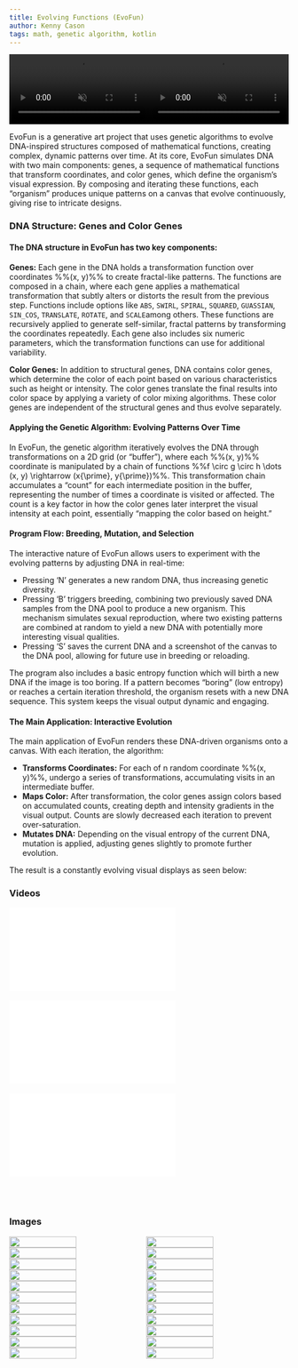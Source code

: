```yaml
---
title: Evolving Functions (EvoFun)
author: Kenny Cason
tags: math, genetic algorithm, kotlin
---
```

<video width="50%" controls autoplay muted loop><source src="https://cdn.kennycason.com/evofun/1729899046.mp4" type="video/mp4"></video><video width="50%" controls autoplay muted loop><source src="https://cdn.kennycason.com/evofun/1730174530.mp4" type="video/mp4"></video>

EvoFun is a generative art project that uses genetic algorithms to evolve DNA-inspired structures composed of mathematical functions, creating complex, dynamic patterns over time. At its core, EvoFun simulates DNA with two main components: genes, a sequence of mathematical functions that transform coordinates, and color genes, which define the organism’s visual expression. By composing and iterating these functions, each “organism” produces unique patterns on a canvas that evolve continuously, giving rise to intricate designs.

### DNA Structure: Genes and Color Genes

#### The DNA structure in EvoFun has two key components:

<b>Genes:</b> Each gene in the DNA holds a transformation function over coordinates %%(x, y)%% to create fractal-like patterns. The functions are composed in a chain, where each gene applies a mathematical transformation that subtly alters or distorts the result from the previous step. Functions include options like `ABS`, `SWIRL`, `SPIRAL`, `SQUARED`, `GUASSIAN`, `SIN_COS`, `TRANSLATE`, `ROTATE`, and `SCALE`among others. These functions are recursively applied to generate self-similar, fractal patterns by transforming the coordinates repeatedly. Each gene also includes six numeric parameters, which the transformation functions can use for additional variability.

<b>Color Genes:</b> In addition to structural genes, DNA contains color genes, which determine the color of each point based on various characteristics such as height or intensity. The color genes translate the final results into color space by applying a variety of color mixing algorithms. These color genes are independent of the structural genes and thus evolve separately.

#### Applying the Genetic Algorithm: Evolving Patterns Over Time

In EvoFun, the genetic algorithm iteratively evolves the DNA through transformations on a 2D grid (or “buffer”), where each %%(x, y)%% coordinate is manipulated by a chain of functions %%f \circ g \circ h \dots (x, y) \rightarrow (x{\prime}, y{\prime})%%. This transformation chain accumulates a “count” for each intermediate position in the buffer, representing the number of times a coordinate is visited or affected. The count is a key factor in how the color genes later interpret the visual intensity at each point, essentially “mapping the color based on height.”


#### Program Flow: Breeding, Mutation, and Selection

The interactive nature of EvoFun allows users to experiment with the evolving patterns by adjusting DNA in real-time:

- Pressing ‘N’ generates a new random DNA, thus increasing genetic diversity.
- Pressing ‘B’ triggers breeding, combining two previously saved DNA samples from the DNA pool to produce a new organism. This mechanism simulates sexual reproduction, where two existing patterns are combined at random to yield a new DNA with potentially more interesting visual qualities.
- Pressing ‘S’ saves the current DNA and a screenshot of the canvas to the DNA pool, allowing for future use in breeding or reloading.

The program also includes a basic entropy function which will birth a new DNA if the image is too boring. If a pattern becomes “boring” (low entropy) or reaches a certain iteration threshold, the organism resets with a new DNA sequence. This system keeps the visual output dynamic and engaging.

#### The Main Application: Interactive Evolution

The main application of EvoFun renders these DNA-driven organisms onto a canvas. With each iteration, the algorithm:

- <b>Transforms Coordinates:</b> For each of n random coordinate %%(x, y)%%, undergo a series of transformations, accumulating visits in an intermediate buffer.
- <b>Maps Color:</b> After transformation, the color genes assign colors based on accumulated counts, creating depth and intensity gradients in the visual output. Counts are slowly decreased each iteration to prevent over-saturation. 
- <b>Mutates DNA:</b> Depending on the visual entropy of the current DNA, mutation is applied, adjusting genes slightly to promote further evolution.

The result is a constantly evolving visual displays as seen below:

### Videos

<div class="yt-container"><iframe class="yt-video" src="//www.youtube.com/embed/bDJs5xCmJcs?feature=player_detailpage" frameborder="0" allowfullscreen></iframe></div><br/>
<div class="yt-container"><iframe class="yt-video" src="//www.youtube.com/embed/xYB6IgKBQOY?feature=player_detailpage" frameborder="0" allowfullscreen></iframe></div><br/>
<div class="yt-container"><iframe class="yt-video" src="//www.youtube.com/embed/iowYCd0iKcg?feature=player_detailpage" frameborder="0" allowfullscreen></iframe></div><br/>

&nbsp;

### Images

<div style="display:flex; width: 100%; flex-wrap: wrap;">
<img class="modal-target" src="/images/evofun/iteration_1728715656_0.png" width="49%"/><img class="modal-target" src="/images/evofun/iteration_1728722276_200.png" width="49%"/>
<img class="modal-target" src="/images/evofun/iteration_1728722000_2200.png" width="49%"/><img class="modal-target" src="/images/evofun/iteration_1728721472_0.png" width="49%"/>
<img class="modal-target" src="/images/evofun/iteration_1728718403_100.png" width="49%"/><img class="modal-target" src="/images/evofun/iteration_1728722420_100.png" width="49%"/>
<img class="modal-target" src="/images/evofun/iteration_1729313889_89.png" width="49%"/><img class="modal-target" src="/images/evofun/iteration_1729313922_307.png" width="49%"/>
<img class="modal-target" src="/images/evofun/iteration_1729317878_860.png" width="49%"/><img class="modal-target" src="/images/evofun/iteration_1729317832_592.png" width="49%"/>
<img class="modal-target" src="/images/evofun/iteration_1728720385_700.png" width="49%"/><img class="modal-target" src="/images/evofun/iteration_1728973553_4000.png" width="49%"/>
<img class="modal-target" src="/images/evofun/iteration_1728973332_1900.png" width="49%"/><img class="modal-target" src="/images/evofun/iteration_1728973458_3100.png" width="49%"/>
<img class="modal-target" src="/images/evofun/iteration_1729109758_100.png" width="49%"/><img class="modal-target" src="/images/evofun/iteration_1729109803_200.png" width="49%"/>
<img class="modal-target" src="/images/evofun/iteration_1729226408_6939.png" width="49%"/><img class="modal-target" src="/images/evofun/iteration_1729228963_190.png" width="49%"/>
<img class="modal-target" src="/images/evofun/iteration_1729229357_1980.png" width="49%"/><img class="modal-target" src="/images/evofun/iteration_1729229465_2430.png" width="49%"/>
<img class="modal-target" src="/images/evofun/iteration_1729229879_4040.png" width="49%"/><img class="modal-target" src="/images/evofun/iteration_1729232157_760.png" width="49%"/>
</div>
